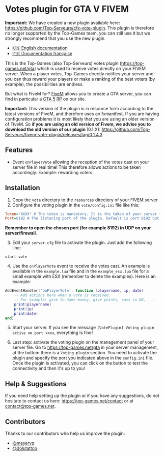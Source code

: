 # Votes plugin for GTA V FIVEM

**Important:** We have created a new plugin available here: https://github.com/Top-Serveurs/cfx-vote-plugin. This plugin is therefore no longer supported by the Top-Games team, you can still use it but we strongly recommend that you use the new plugin.

- [:us: English documentation](./README.md)
- [:fr: Documentation française](./README_FR.md)

This is the Top-Games (also Top-Serveurs) votes plugin (https://top-games.net/gta) which is used to receive votes directly on your FIVEM server. When a player votes, Top-Games directly notifies your server and you can thus reward your players or make a ranking of the best voters (by example), the possibilities are endless.

But what is FiveM for? [FiveM](https://top-games.net/gta/type/fivem) allows you to create a GTA server, you can find in particular a [GTA 5 RP](https://top-games.net/gta/type/roleplay) on our site.

**Important:** This version of the plugin is in resource form according to the latest versions of FiveM, and therefore uses an fxmanifest. If you are having configuration problems it is most likely that you are using an older version of FiveM. So **if you are using an old version of Fivem, we advise you to download the old version of our plugin** (0.1.X): https://github.com/Top-Serveurs/fivem-vote-plugin/releases/tag/0.1.4.3.

## Features

- Event `onPlayerVote` allowing the reception of the votes cast on your server file in real time! This therefore allows actions to be taken accordingly. Example: rewarding voters.

## Installation

1. Copy the `vote` directory to the `resources` directory of your FIVEM server
2. Configure the voting plugin in the `vote/config.ini` file like this:

```ini
Token="XXXX" # The token is mandatory. It is the token of your server file available on your panel https://top-games.net/gta
Port=8192 # The listening port of the plugin. Default is port 8192 but you can specify which one you want. Do not forget to configure it also on the management panel of your server on https://top-games.net/gta
```
**Remember to open the chosen port (for example 8192) in UDP on your server/firewall**.

3. Edit your `server.cfg` file to activate the plugin. Just add the following line:

```
start vote
```

4. Use the `onPlayerVote` event to receive the votes cast. An example is available in the `example.lua` file and in the `example_esx.lua` file for a small example with ESX (remember to delete the examples). Here is an example:

```lua
AddEventHandler('onPlayerVote', function (playername, ip, date)
    -- Add actions here when a vote is received.
    -- For example: give In-Game money, give points, save in DB, ...
    print(playername)
    print(ip)
    print(date)
end)
```

5. Start your server. If you see the message `[VotePlugin] Voting plugin active on port xxxx`, everything is fine!

6. Last step: activate the voting plugin on the management panel of your server file. Go to https://top-games.net/gta in your server management, at the bottom there is a `Voting plugin` section. You need to activate the plugin and specify the port you indicated above in the `config.ini` file. Once the plugin is activated, you can click on the button to test the connectivity and then it's up to you!


## Help & Suggestions

If you need help setting up the plugin or if you have any suggestions, do not hesitate to contact us here: https://top-games.net/contact or at contact@top-games.net.

## Contributors

Thanks to our contributors who help us improve the plugin:
- [@meyervp](https://github.com/meyervp)
- [@dolutattoo](https://github.com/dolutattoo)
